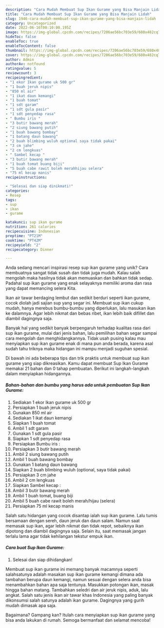 ```yaml
---
description: "Cara Mudah Membuat Sup Ikan Gurame yang Bisa Manjain Lidah"
title: "Cara Mudah Membuat Sup Ikan Gurame yang Bisa Manjain Lidah"
slug: 1946-cara-mudah-membuat-sup-ikan-gurame-yang-bisa-manjain-lidah
category: Uncategorized
date: 2022-06-16T00:10:00.195Z
image: https://img-global.cpcdn.com/recipes/7206ae56bc703e59/680x482cq70/sup-ikan-gurame-foto-resep-utama.jpg
hideToc: false
enableToc: true
enableTocContent: false
thumbnail: https://img-global.cpcdn.com/recipes/7206ae56bc703e59/680x482cq70/sup-ikan-gurame-foto-resep-utama.jpg
cover: https://img-global.cpcdn.com/recipes/7206ae56bc703e59/680x482cq70/sup-ikan-gurame-foto-resep-utama.jpg
author: Admin
authorAv: notfound
ratingvalue: 5
reviewcount: 3
recipeingredient:
- "1 ekor Ikan gurame uk 500 gr"
- "1 buah jeruk nipis"
- "850 ml air"
- "1 ikat daun kemangi"
- "1 buah tomat"
- "1 sdt garam"
- "1 sdt gula pasir"
- "1 sdt penyedap rasa"
- " Bumbu iris "
- "3 butir bawang merah"
- "2 siung bawang putih"
- "1 buah bawang bombay"
- "1 batang daun bawang"
- "2 buah blimbing wuluh optional saya tidak pakai"
- "3 cm jahe"
- "2 cm lengkuas"
- " Sambel kecap "
- "3 butir bawang merah"
- "1 buah tomat buang biji"
- "5 buah cabe rawit boleh merahhijau selera"
- "75 ml kecap manis"
recipeinstructions:

- "Selesai dan siap dinikmati!"
categories:
- Resep
tags:
- sup
- ikan
- gurame

katakunci: sup ikan gurame 
nutrition: 261 calories
recipecuisine: Indonesian
preptime: "PT21M"
cooktime: "PT42M"
recipeyield: "2"
recipecategory: Dinner

---
```





Anda sedang mencari inspirasi resep sup ikan gurame yang unik? Cara membuatnya sangat tidak susah dan tidak juga mudah. Kalau salah mengolah maka hasilnya tidak akan memuaskan dan bahkan tidak sedap. Padahal sup ikan gurame yang enak selayaknya memiliki aroma dan rasa yang dapat memancing selera Kita.





Ikan air tawar berdaging lembut dan sedikit berduri seperti ikan gurame, cocok diolah jadi sajian sup yang segar ini. Membuat sup ikan cukup mudah, hanya merebus bumbu-bumbu yang diperlukan, lalu masukan ikan ke dalamnya. Agar lebih nikmat dan bebas ribet, ikan lebih baik difillet dan diambil dagingnya saja.

Banyak hal yang sedikit banyak berpengaruh terhadap kualitas rasa dari sup ikan gurame, mulai dari jenis bahan, lalu pemilihan bahan segar sampai cara mengolah dan menghidangkannya. Tidak usah pusing kalau mau menyiapkan sup ikan gurame enak di mana pun anda berada, karena asal sudah tahu triknya maka hidangan ini mampu menjadi suguhan spesial.






Di bawah ini ada beberapa tips dan trik praktis untuk membuat sup ikan gurame yang siap dikreasikan. Kamu dapat membuat Sup Ikan Gurame memakai 21 bahan dan 0 tahap pembuatan. Berikut ini langkah-langkah dalam menyiapkan hidangannya.

<!--inarticleads1-->

##### Bahan-bahan dan bumbu yang harus ada untuk pembuatan Sup Ikan Gurame:

1. Sediakan 1 ekor Ikan gurame uk 500 gr
1. Persiapkan 1 buah jeruk nipis
1. Gunakan 850 ml air
1. Sediakan 1 ikat daun kemangi
1. Siapkan 1 buah tomat
1. Ambil 1 sdt garam
1. Gunakan 1 sdt gula pasir
1. Siapkan 1 sdt penyedap rasa
1. Persiapkan  Bumbu iris :
1. Persiapkan 3 butir bawang merah
1. Ambil 2 siung bawang putih
1. Ambil 1 buah bawang bombay
1. Gunakan 1 batang daun bawang
1. Siapkan 2 buah blimbing wuluh (optional, saya tidak pakai)
1. Persiapkan 3 cm jahe
1. Ambil 2 cm lengkuas
1. Siapkan  Sambel kecap :
1. Ambil 3 butir bawang merah
1. Ambil 1 buah tomat, buang biji
1. Ambil 5 buah cabe rawit boleh merah/hijau (selera)
1. Persiapkan 75 ml kecap manis


Salah satu hidangan yang cocok disantap ialah sup ikan gurame. Lalu tumis bersamaan dengan sereh, daun jeruk dan daun salam. Namun saat memasak sup ikan, agar lebih nikmat dan tidak repot, sebaiknya ikan dipotong dan diambil dagingnya saja. Selain itu, saat memasak jangan terlalu lama agar tidak kehilangan tekstur empuk ikan. 

<!--inarticleads2-->

##### Cara buat Sup Ikan Gurame:


1. Selesai dan siap dihidangkan!

Membuat sup ikan gurame ini memang banyak macamnya seperti salahsatunya adalah masakan sup ikan gurame kemangi dimana ada tambahan berupa daun kemangi, namun sesuai dengan selera anda bisa menambahkan bahan apa saja tentunya. Masukkan potongan ikan, masak hingga bahan matang. Tambahkan seledri dan air jeruk nipis, aduk, lalu angkat. Salah satu jenis ikan air tawar khas Indonesia yang paling banyak dikonsumsi salah satunya adalah ikan gurame. Dagingnya yang gurih mudah dimasak apa saja. 

Bagaimana? Gampang kan? Itulah cara menyiapkan sup ikan gurame yang bisa anda lakukan di rumah. Semoga bermanfaat dan selamat mencoba!
